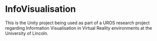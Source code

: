 # InfoVisualisation
This is the Unity project being used as part of a UROS research project regarding Information Visualisation in Virtual Reality environments at the University of Lincoln.
